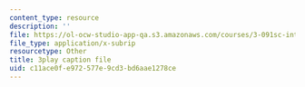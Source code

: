 ```yaml
---
content_type: resource
description: ''
file: https://ol-ocw-studio-app-qa.s3.amazonaws.com/courses/3-091sc-introduction-to-solid-state-chemistry-fall-2010/c11ace0fe972577e9cd3bd6aae1278ce_FwIKZIWJfg8.vtt
file_type: application/x-subrip
resourcetype: Other
title: 3play caption file
uid: c11ace0f-e972-577e-9cd3-bd6aae1278ce
---
```

